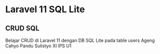 # Laravel 11 SQL Lite
## CRUD SQL 
Belajar CRUD di Laravel 11 
dengan DB SQL Lite pada table users
Ageng Cahyo Pandu Sulistyo XI IPS U1